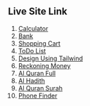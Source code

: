 <h2>Live Site Link</h2>

<ol style="list-style-type: numeric;" class="mx-5 text-md">
            <li><a href="https://knowinlyunknown.github.io/practise-session//calculator-simple.html" class="">Calculator</a></li>
            <li><a href="https://knowinlyunknown.github.io/practise-session//bank/index.html" class="">Bank</a></li>
            <li><a href="https://knowinlyunknown.github.io/practise-session//shopping-cart/index.html" class="">Shopping Cart</a></li>
            <li><a href="https://knowinlyunknown.github.io/practise-session//todoList/index.html" class="">ToDo List</a></li>
            <li><a href="https://knowinlyunknown.github.io/practise-session//tailwind/index.html" class="">Design Using Tailwind</a></li>
            <li><a href="https://knowinlyunknown.github.io/practise-session/reckoning-money/index.html" class="hover:underline">Reckoning Money</a></li>
            <li><a href="https://knowinlyunknown.github.io/practise-session/al-quran/index.html" class="hover:underline">Al Quran Full</a></li>
            <li><a href="https://knowinlyunknown.github.io/practise-session/al-hadith-bangla/index.html" class="hover:underline">Al Hadith</a></li>
            <li><a href="https://knowinlyunknown.github.io/practise-session/al-quran-surah/index.html" class="hover:underline">Al Quran Surah</a></li>
            <li><a href="https://knowinlyunknown.github.io/practise-session/phone-finder/index.html" class="hover:underline">Phone Finder</a></li>

</ol>

